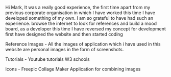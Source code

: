 
Hi Mark,
It was a really good experience, the first time apart from my previous corporate organisation in which I have worked this time I have developed something of my own. I am so grateful to have had such an experience. browse the internet to look for references and build a mood board, as a developer this time I have reversed my concept for development first have designed the website and then started coding

Reference Images -
  All the images of application which i have used in this website are personal images in the form of screenshots.
  
Tutorials - 
    Youtube tutorials 
    W3 schools
    
 Icons -
    Freepic 
    Collage Maker Application for combining images 
